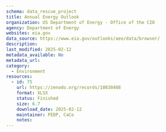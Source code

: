 ```yaml
---
schema: data_rescue_project 
title: Annual Energy Outlook
organization: US Department of Energy - Office of the CIO
agency: Department of Energy
websites: eia.gov
data_source: https://www.eia.gov/outlooks/aeo/data/browser/
description: 
last_modified: 2025-02-12
metadata_available: No
metadata_url: 
category:
  - Environment
resources:
  - id: 75
    url: https://zenodo.org/records/10838488
    format: XLSX
    status: Finished
    size: 6.7
    download_date: 2025-02-12
    maintainer: PEDP, CaCo
    notes: 
---
```

